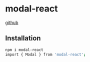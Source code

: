 # modal-react

[github](https://github.com/imane-R/modal-react.git)

## Installation

```sh
npm i modal-react
import { Modal } from 'modal-react';
```